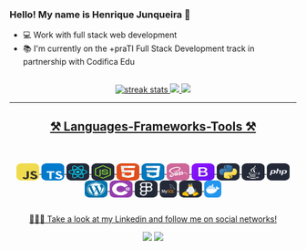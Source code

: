 ### Hello! My name is Henrique Junqueira 👋

- 💻 Work with full stack web development
- 📚 I'm currently on the +praTI Full Stack Development track in partnership with Codifica Edu

##

<div align="center">
  <a href="https://github.com/henriquejunqueira">
  <img height="180em" src="https://streak-stats.demolab.com/?user=henriquejunqueira&count_private=true&theme=dark&border_radius=10" alt="streak stats"/>
  <img height="180em" src="https://github-readme-stats.vercel.app/api?username=henriquejunqueira&show_icons=true&hide_rank=true&theme=dark&include_all_commits=true&count_private=true" />
  <img height="180em" src="https://github-readme-stats.vercel.app/api/top-langs/?username=henriquejunqueira&layout=compact&langs_count=16&theme=dark" />
</div>

<hr/>
    
<h2 align="center">⚒️ Languages-Frameworks-Tools ⚒️</h2>
<br/>
<div style="display: inline_block" align="center"><br>
  <img align="center" alt="Henrique-Js" height="30" width="40" src="https://raw.githubusercontent.com/tandpfun/skill-icons/main/icons/JavaScript.svg" />
  <img align="center" alt="Henrique-Ts" height="30" width="40" src="https://raw.githubusercontent.com/tandpfun/skill-icons/main/icons/TypeScript.svg" />
  <img align="center" alt="Henrique-React" height="30" width="40" src="https://raw.githubusercontent.com/tandpfun/skill-icons/main/icons/React-Dark.svg" />
  <img align="center" alt="Henrique-Node" height="30" width="40" src="https://raw.githubusercontent.com/tandpfun/skill-icons/main/icons/NodeJS-Dark.svg" />
  <img align="center" alt="Henrique-HTML" height="30" width="40" src="https://raw.githubusercontent.com/tandpfun/skill-icons/main/icons/HTML.svg" />
  <img align="center" alt="Henrique-CSS" height="30" width="40" src="https://raw.githubusercontent.com/tandpfun/skill-icons/main/icons/CSS.svg" />
  <img align="center" alt="Henrique-Sass" height="30" width="40" src="https://raw.githubusercontent.com/tandpfun/skill-icons/main/icons/Sass.svg" />
  <img align="Center" alt="Henrique-Bootstrap" height="30" width="40" src="https://raw.githubusercontent.com/tandpfun/skill-icons/main/icons/Bootstrap.svg" />
  <img align="center" alt="Henrique-Python" height="30" width="40" src="https://raw.githubusercontent.com/tandpfun/skill-icons/main/icons/Python-Dark.svg" />
  <img align="center" alt="Henrique-Java" height="30" width="40" src="https://raw.githubusercontent.com/tandpfun/skill-icons/main/icons/Java-Dark.svg" />
  <img align="center" alt="Henrique-PHP" height="30" width="40" src="https://raw.githubusercontent.com/tandpfun/skill-icons/main/icons/PHP-Dark.svg" />
  <img align="center" alt="Henrique-WP" height="30" width="40" src="https://raw.githubusercontent.com/tandpfun/skill-icons/main/icons/Wordpress.svg" />
  <img align="Center" alt="Henrique-CSharp" height="30" width="40" src="https://raw.githubusercontent.com/tandpfun/skill-icons/main/icons/CS.svg" />
  <img align="center" alt="Henrique-Figma" height="30" width="40" src="https://raw.githubusercontent.com/tandpfun/skill-icons/main/icons/Figma-Dark.svg" />
  <img align="center" alt="Henrique-MySQL" height="30" widht="40" src="https://raw.githubusercontent.com/tandpfun/skill-icons/main/icons/MySQL-Dark.svg" />
  <img align="center" alt="Henrique-Linux" height="30" width="40" src="https://raw.githubusercontent.com/tandpfun/skill-icons/main/icons/Linux-Dark.svg" />
  <img align="center" alt="Henrique-Docker" height="30" widht="40" src="https://raw.githubusercontent.com/tandpfun/skill-icons/main/icons/Docker.svg" />
</div>

##

<div align="center">
  <p>🙋🏻‍♂️ Take a look at my Linkedin and follow me on social networks!</p>
  <a href="https://www.linkedin.com/in/henrique-abreu-junqueira-b403b0b6" target="_blank"><img src="https://img.shields.io/badge/-LinkedIn-%230077B5?style=for-the-badge&logo=linkedin&logoColor=white" target="_blank"></a>
  <a href = "mailto:henriquejunqueira94@gmail.com"><img src="https://img.shields.io/badge/-Gmail-%23333?style=for-the-badge&logo=gmail&logoColor=white" target="_blank"></a>
  
</div>
